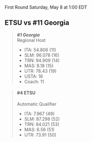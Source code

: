 First Round
Saturday, May 8 at 1:00 EDT
## ETSU vs #11 Georgia

> ***#1 Georgia***  
> Regional Host  
> - ITA: 54.806 (11)  
> - SLM: 96.078 (16)  
> - TRN: 94.909 (14)  
> - MAS: 8.18 (15)  
> - UTR: 78.43 (19)  
> - USTA: 16  
> - Coach: 11  

> #### #4 ETSU  
> Automatic Qualifier  
> - ITA: 7.967 (49)  
> - SLM: 87.298 (52)  
> - TRN: 84.021 (53)  
> - MAS: 6.56 (51)  
> - UTR: 73.91 (50)  